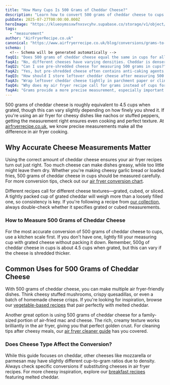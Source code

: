 ```yaml
---
title: "How Many Cups Is 500 Grams of Cheddar Cheese?"
description: "Learn how to convert 500 grams of cheddar cheese to cups for perfect air fryer recipes. Get accurate measurements every time!"
pubDate: 2025-07-27T00:00:00.000Z
heroImage: "https://klueoymssxwfnxsvcyhv.supabase.co/storage/v1/object/public/Shmucket/how-many-cups-is-500-grams-of-cheddar-cheese.webp"
tags:
  - "measurement"
author: "AirFryerRecipe.co.uk"
canonical: "https://www.airfryerrecipe.co.uk/blog/conversions/grams-to-cups/how-many-cups-is-500-grams-of-cheddar-cheese"
schema: |
  <!-- Schema will be generated automatically -->
faqQ1: "Does 500 grams of cheddar cheese equal the same in cups for all types of cheese?"
faqA1: "No, different cheeses have varying densities. Cheddar is denser than softer cheeses like mozzarella, so 500 grams may fill fewer cups if using a lighter cheese. Always check specific conversions for the cheese type you're using."
faqQ2: "Can I use pre-shredded cheese for measuring 500 grams in cups?"
faqA2: "Yes, but pre-shredded cheese often contains anti-caking agents, which can slightly alter volume. For the most accurate measurement, weigh 500 grams first, then lightly fill your cups without packing too tightly."
faqQ3: "How should I store leftover cheddar cheese after measuring 500 grams?"
faqA3: "Wrap leftover cheddar cheese tightly in parchment paper or cling film and store it in the fridge. Proper storage keeps it fresh for up to two weeks, ready for your next air fryer recipe."
faqQ4: "Why does my air fryer recipe call for grams instead of cups for cheese?"
faqA4: "Grams provide a more precise measurement, especially important in air fryer cooking where even heat distribution matters. Cups can vary based on how cheese is packed, but weight ensures consistency every time."
---
```

<p>500 grams of cheddar cheese is roughly equivalent to 4.5 cups when grated, though this can vary slightly depending on how finely you shred it. If you're using an air fryer for cheesy dishes like nachos or stuffed peppers, getting the measurement right ensures even cooking and perfect texture. At <a href=https://www.airfryerrecipe.co.uk/>airfryerrecipe.co.uk</a>, we know precise measurements make all the difference in air fryer cooking.</p>  

<h2>Why Accurate Cheese Measurements Matter</h2>  
<p>Using the correct amount of cheddar cheese ensures your air fryer recipes turn out just right. Too much cheese can make dishes greasy, while too little might leave them dry. Whether you're making cheesy garlic bread or loaded fries, 500 grams of cheddar cheese in cups should be measured carefully. For more conversion tips, check out our <a href=https://www.airfryerrecipe.co.uk/air-fryer-conversion-chart>air fryer conversion chart</a>.</p>  

<p>Different recipes call for different cheese textures—grated, cubed, or sliced. A tightly packed cup of grated cheddar will weigh more than a loosely filled one, so consistency is key. If you're following a recipe from <a href=https://www.airfryerrecipe.co.uk/recipes>our collection</a>, always double-check whether it specifies grated or cubed measurements.</p>  

<h3>How to Measure 500 Grams of Cheddar Cheese</h3>  
<p>For the most accurate conversion of 500 grams of cheddar cheese to cups, use a kitchen scale first. If you don't have one, lightly fill your measuring cup with grated cheese without packing it down. Remember, 500g of cheddar cheese in cups is about 4.5 cups when grated, but this can vary if the cheese is shredded thicker.</p>  

<h2>Common Uses for 500 Grams of Cheddar Cheese</h2>  
<p>With 500 grams of cheddar cheese, you can make multiple air fryer-friendly dishes. Think cheesy stuffed mushrooms, crispy quesadillas, or even a batch of homemade cheese crisps. If you're looking for inspiration, browse our <a href=https://www.airfryerrecipe.co.uk/recipe-category/vegetables>vegetable-based recipes</a> that pair perfectly with melted cheddar.</p>  

<p>Another great option is using 500 grams of cheddar cheese for a family-sized portion of air-fried mac and cheese. The rich, creamy texture works brilliantly in the air fryer, giving you that perfect golden crust. For cleaning tips after cheesy meals, our <a href=https://www.airfryerrecipe.co.uk/air-fryer-cleaner>air fryer cleaner guide</a> has you covered.</p>  

<h3>Does Cheese Type Affect the Conversion?</h3>  
<p>While this guide focuses on cheddar, other cheeses like mozzarella or parmesan may have slightly different cup-to-gram ratios due to density. Always check specific conversions if substituting cheeses in air fryer recipes. For more cheesy inspiration, explore our <a href=https://www.airfryerrecipe.co.uk/recipe-category/breakfast>breakfast recipes</a> featuring melted cheddar.</p>
